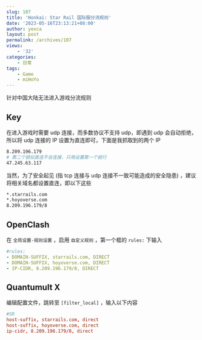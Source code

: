 ```yaml
---
slug: 107
title: 'Honkai: Star Rail 国际服分流规则'
date: '2023-05-16T23:13:21+08:00'
author: yexca
layout: post
permalink: /archives/107
views:
    - '32'
categories:
    - 日常
tags:
    - Game
    - miHoYo
---
```


针对中国大陆无法进入游戏分流规则

## Key

在进入游戏时需要 udp 连接，而多数协议不支持 udp，即遇到 udp 会自动拒绝，所以将 udp 连接的 IP 设置为直连即可，下面是我抓取到的两个 IP

```bash
8.209.196.179
# 第二个貌似直连不会连接，只用设置第一个就行
47.245.63.117
```

当然，为了安全起见 (指 tcp 连接与 udp 连接不一致可能造成的安全隐患) ，建议将相关域名都设置直连，即以下这些

```bash
*.starrails.com
*.hoyoverse.com
8.209.196.179/8
```

## OpenClash

在 `全局设置-规则设置` ，启用 `自定义规则` ，第一个框的 `rules:` 下输入

```yaml
#rules:
- DOMAIN-SUFFIX, starrails.com, DIRECT
- DOMAIN-SUFFIX, hoyoverse.com, DIRECT
- IP-CIDR, 8.209.196.179/8, DIRECT
```

## Quantumult X

编辑配置文件，跳转至 `[filter_local]` ，输入以下内容

```conf
#SR
host-suffix, starrails.com, direct
host-suffix, hoyoverse.com, direct
ip-cidr, 8.209.196.179/8, direct
```


